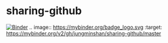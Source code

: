 # sharing-github

[![Binder](https://mybinder.org/badge_logo.svg)](https://mybinder.org/v2/gh/jungminshan/sharing-github/master)
.. image:: https://mybinder.org/badge_logo.svg :target: https://mybinder.org/v2/gh/jungminshan/sharing-github/master
